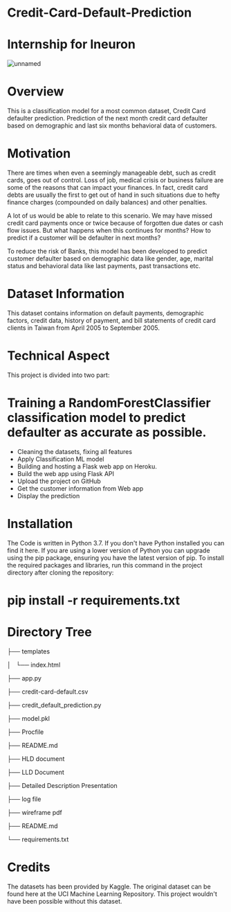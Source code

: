 # Credit-Card-Default-Prediction

# Internship for Ineuron
![unnamed](https://github.com/PavanRaju7/Credit-Card-Default-Prediction/assets/137611634/9ece7251-11d6-4343-8a72-e6f07675d968)



# Overview
This is a classification model for a most common dataset, Credit Card defaulter prediction. Prediction of the next month credit card defaulter based on demographic and last six months behavioral data of customers.

# Motivation
There are times when even a seemingly manageable debt, such as credit cards, goes out of control. Loss of job, medical crisis or business failure are some of the reasons that can impact your finances. In fact, credit card debts are usually the first to get out of hand in such situations due to hefty finance charges (compounded on daily balances) and other penalties.

A lot of us would be able to relate to this scenario. We may have missed credit card payments once or twice because of forgotten due dates or cash flow issues. But what happens when this continues for months? How to predict if a customer will be defaulter in next months?

To reduce the risk of Banks, this model has been developed to predict customer defaulter based on demographic data like gender, age, marital status and behavioral data like last payments, past transactions etc.

# Dataset Information
This dataset contains information on default payments, demographic factors, credit data, history of payment, and bill statements of credit card clients in Taiwan from April 2005 to September 2005.

# Technical Aspect
This project is divided into two part:

# Training a RandomForestClassifier classification model to predict defaulter as accurate as possible.
* Cleaning the datasets, fixing all features
* Apply Classification ML model
* Building and hosting a Flask web app on Heroku.
* Build the web app using Flask API
* Upload the project on GitHub
* Get the customer information from Web app
* Display the prediction

# Installation
The Code is written in Python 3.7. If you don't have Python installed you can find it here. If you are using a lower version of Python you can upgrade using the pip package, ensuring you have the latest version of pip. To install the required packages and libraries, run this command in the project directory after cloning the repository:

# pip install -r requirements.txt

# Directory Tree
├── templates 

│   └── index.html

├── app.py

├── credit-card-default.csv

├── credit_default_prediction.py

├── model.pkl

├── Procfile

├── README.md

├── HLD document

├── LLD Document

├── Detailed Description Presentation

├── log file

├── wireframe pdf

├── README.md

└── requirements.txt

# Credits
The datasets has been provided by Kaggle. The original dataset can be found here at the UCI Machine Learning Repository. This project wouldn't have been possible without this dataset.
